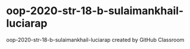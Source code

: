 # oop-2020-str-18-b-sulaimankhail-luciarap
oop-2020-str-18-b-sulaimankhail-luciarap created by GitHub Classroom
